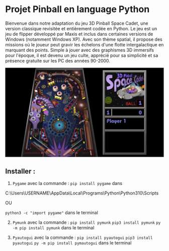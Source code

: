 # Projet Pinball en language Python

Bienvenue dans notre adaptation du jeu 3D Pinball Space Cadet, une version classique revisitée et entièrement codée en Python. Le jeu est un jeu de flipper développé par Maxis et inclus dans certaines versions de Windows (notamment Windows XP). Avec son thème spatial, il propose des missions où le joueur peut gravir les échelons d'une flotte intergalactique en marquant des points. Simple à jouer avec des graphismes 3D immersifs pour l'époque, il est devenu un jeu culte, apprécié pour sa simplicité et sa présence gratuite sur les PC des années 90-2000.

<img src="https://github.com/Marcoun57/3D-Pinball-Space-Cadet/blob/main/bg.png"/> 

## Installer :

1. `Pygame` avec la commande : `pip install pygame` dans

C:\Users\USERNAME\AppData\Local\Programs\Python\Python310\Scripts

OU

`python3 -c "import pygame"` dans le terminal

2. `Pymunk` avec la commande : `pip install pymunk` `pip3 install pymunk` `py -m pip install pymunk` dans le terminal

3. `Pyautogui` avec la commande : `pip install pyautogui` `pip3 install pyautogui` `py -m pip install pymautogui` dans le terminal
